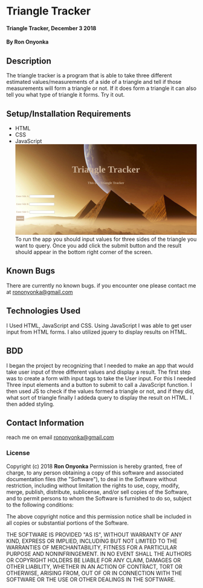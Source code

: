 # Triangle Tracker
#### Triangle Tracker, December 3 2018
#### By **Ron Onyonka**
## Description
The triangle tracker is a program that is able to take three different estimated values/measurements of a side of a triangle and tell if those measurements will form a triangle or not. If it does form a triangle it can also
tell you what type of triangle it forms.
Try it out.
## Setup/Installation Requirements
* HTML
* CSS
* JavaScript
![image](https://github.com/Ronyonka/Triangle-tracker/blob/master/img/ttt.png)
To run the app you should input values for three sides of the triangle you want to query. Once you add click the submit button and the result should appear in the bottom right corner of the screen.
## Known Bugs
There are currently no known bugs. if you encounter one please contact me at rononyonka@gmail.com
## Technologies Used
I Used HTML, JavaScript and CSS. Using JavaScript I was able to get user input from HTML forms.
I also utilized jquery to display results on HTML.
## BDD
I began the project by recognizing that I needed to make an app that would take user input of
three different values and display a result. The first step was to create a form with input tags
to take the User input. For this I needed Three input elements and a button to submit to call a JavaScript function. I then used JS to check if the values formed a triangle or not, and if they did, what sort of triangle finally I addeda query to display the result on HTML. I then added styling.
## Contact Information
reach me on email rononyonka@gmail.com
### License
Copyright (c) 2018 **Ron Onyonka**
Permission is hereby granted, free of charge, to any person obtaining a copy
of this software and associated documentation files (the "Software"), to deal
in the Software without restriction, including without limitation the rights
to use, copy, modify, merge, publish, distribute, sublicense, and/or sell
copies of the Software, and to permit persons to whom the Software is
furnished to do so, subject to the following conditions:

The above copyright notice and this permission notice shall be included in all
copies or substantial portions of the Software.

THE SOFTWARE IS PROVIDED "AS IS", WITHOUT WARRANTY OF ANY KIND, EXPRESS OR
IMPLIED, INCLUDING BUT NOT LIMITED TO THE WARRANTIES OF MERCHANTABILITY,
FITNESS FOR A PARTICULAR PURPOSE AND NONINFRINGEMENT. IN NO EVENT SHALL THE
AUTHORS OR COPYRIGHT HOLDERS BE LIABLE FOR ANY CLAIM, DAMAGES OR OTHER
LIABILITY, WHETHER IN AN ACTION OF CONTRACT, TORT OR OTHERWISE, ARISING FROM,
OUT OF OR IN CONNECTION WITH THE SOFTWARE OR THE USE OR OTHER DEALINGS IN THE
SOFTWARE.
